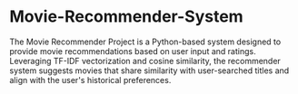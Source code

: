 # Movie-Recommender-System
The Movie Recommender Project is a Python-based system designed to provide movie recommendations based on user input and ratings. Leveraging TF-IDF vectorization and cosine similarity, the recommender system suggests movies that share similarity with user-searched titles and align with the user's historical preferences.
